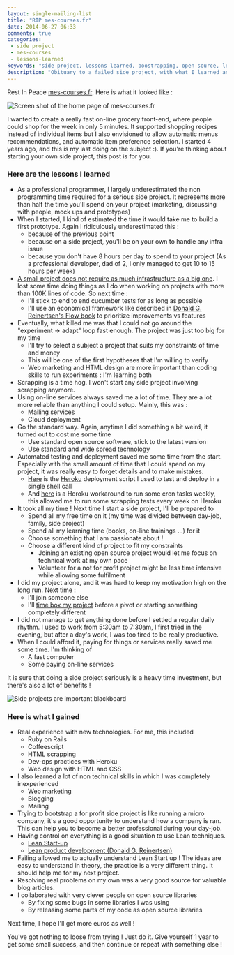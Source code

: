 ```yaml
---
layout: single-mailing-list
title: "RIP mes-courses.fr"
date: 2014-06-27 06:33
comments: true
categories:
 - side project
 - mes-courses
 - lessons-learned
keywords: "side project, lessons learned, boostrapping, open source, lean Start-up"
description: "Obituary to a failed side project, with what I learned and what I gained"
---
```

Rest In Peace [mes-courses.fr](https://dl.dropboxusercontent.com/u/206938/mes-courses.fr/archives/index.html). Here is what it looked like :

![Screen shot of the home page of mes-courses.fr]({{site.url}}{{site.baseurl}}/imgs/2014-06-27-rip-mes-courses-dot-fr/screenshot.png)

I wanted to create a really fast on-line grocery front-end, where people could shop for the week in only 5 minutes. It supported shopping recipes instead of individual items but I also envisioned to allow automatic menus recommendations, and automatic item preference selection. I started 4 years ago, and this is my last doing on the subject :). If you're thinking about starting your own side project, this post is for you.

### Here are the lessons I learned

* As a professional programmer, I largely underestimated the non programming time required for a serious side project. It represents more than half the time you'll spend on your project (marketing, discussing with people, mock ups and prototypes)
* When I started, I kind of estimated the time it would take me to build a first prototype. Again I ridiculously underestimated this :
  * because of the previous point
  * because on a side project, you'll be on your own to handle any infra issue
  * because you don't have 8 hours per day to spend to your project (As a professional developer, dad of 2, I only managed to get 10 to 15 hours per week)
* [A small project does not require as much infrastructure as a big one](/programming-as-an-exponential-problem/). I lost some time doing things as I do when working on projects with more than 100K lines of code. So next time :
  * I'll stick to end to end cucumber tests for as long as possible
  * I'll use an economical framework like described in [Donald G. Reinertsen's Flow book](http://www.amazon.fr/The-Principles-Product-Development-Flow/dp/1935401009) to prioritize improvements vs features
* Eventually, what killed me was that I could not go around the "experiment -> adapt" loop fast enough. The project was just too big for my time
  * I'll try to select a subject a project that suits my constraints of time and money
  * This will be one of the first hypotheses that I'm willing to verify
  * Web marketing and HTML design are more important than coding skills to run experiments : I'm learning both
* Scrapping is a time hog. I won't start any side project involving scrapping anymore.
* Using on-line services always saved me a lot of time. They are a lot more reliable than anything I could setup. Mainly, this was :
  * Mailing services
  * Cloud deployment
* Go the standard way. Again, anytime I did something a bit weird, it turned out to cost me some time
  * Use standard open source software, stick to the latest version
  * Use standard and wide spread technology
* Automated testing and deployment saved me some time from the start. Especially with the small amount of time that I could spend on my project, it was really easy to forget details and to make mistakes.
  * [Here](https://github.com/philou/mes-courses/blob/master/lib/mes_courses/deployment.rb) is the [Heroku](https://www.heroku.com/) deployment script I used to test and deploy in a single shell call
  * And [here](https://github.com/philou/mes-courses/blob/master/lib/mes_courses/utils/scheduled_tasks.rb) is a Heroku workaround to run some cron tasks weekly, this allowed me to run some scrapping tests every week on Heroku
* It took all my time ! Next time I start a side project, I'll be prepared to
  * Spend all my free time on it (my time was divided between day-job, family, side project)
  * Spend all my learning time (books, on-line trainings ...) for it
  * Choose something that I am passionate about !
  * Choose a different kind of project to fit my constraints
    * Joining an existing open source project would let me focus on technical work at my own pace
    * Volunteer for a not for profit project might be less time intensive while allowing some fulfilment
* I did my project alone, and it was hard to keep my motivation high on the long run. Next time :
  * I'll join someone else
  * I'll [time box my project](/my-own-side-project-best-practices-after-reading-the-side-project-book/) before a pivot or starting something completely different
* I did not manage to get anything done before I settled a regular daily rhythm. I used to work from 5:30am to 7:30am, I first tried in the evening, but after a day's work, I was too tired to be really productive.
* When I could afford it, paying for things or services really saved me some time. I'm thinking of
  * A fast computer
  * Some paying on-line services

It is sure that doing a side project seriously is a heavy time investment, but there's also a lot of benefits !

![Side projects are important blackboard]({{site.url}}{{site.baseurl}}/imgs/2014-06-27-rip-mes-courses-dot-fr/side-projects-are-important.gif)

### Here is what I gained

* Real experience with new technologies. For me, this included
  * Ruby on Rails
  * Coffeescript
  * HTML scrapping
  * Dev-ops practices with Heroku
  * Web design with HTML and CSS
* I also learned a lot of non technical skills in which I was completely inexperienced
  * Web marketing
  * Blogging
  * Mailing
* Trying to bootstrap a for profit side project is like running a micro company, it's a good opportunity to understand how a company is ran. This can help you to become a better professional during your day-job.
* Having control on everything is a good situation to use Lean techniques.
  * [Lean Start-up](http://www.amazon.com/The-Lean-Startup-Entrepreneurs-Continuous/dp/0307887898/ref=sr_1_1?tag=pbourgau-20&amp;ie=UTF8&qid=1404024050&sr=8-1&keywords=lean+startup)
  * [Lean product development (Donald G. Reinertsen)](http://www.amazon.com/The-Principles-Product-Development-Flow/dp/1935401009/ref=sr_1_1?tag=pbourgau-20&amp;ie=UTF8&qid=1404024094&sr=8-1&keywords=reinersten)
* Failing allowed me to actually understand Lean Start up ! The ideas are easy to understand in theory, the practice is a very different thing. It should help me for my next project.
* Resolving real problems on my own was a very good source for valuable blog articles.
* I collaborated with very clever people on open source libraries
  * By fixing some bugs in some libraries I was using
  * By releasing some parts of my code as open source libraries

Next time, I hope I'll get more euros as well !

You've got nothing to loose from trying ! Just do it. Give yourself 1 year to get some small success, and then continue or repeat with something else !
